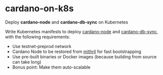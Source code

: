 # cardano-on-k8s
Deploy **cardano-node** and **cardano-db-sync** on Kubernetes

Write Kubernetes manifests to deploy [cardano-node](https://github.com/IntersectMBO/cardano-node) and [cardano-db-sync](https://github.com/IntersectMBO/cardano-db-sync), with the following requirements:
- Use testnet-preprod network
- Cardano Node to be restored from [mithril](https://github.com/input-output-hk/mithril) for fast bootstrapping
- Use pre-built binaries or Docker images (because building from source can take long)
- Bonus point: Make them auto-scalable
